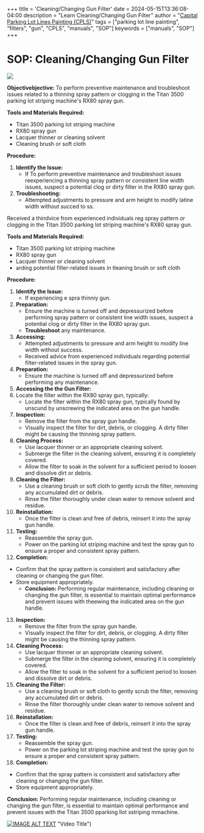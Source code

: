 +++
title = 'Cleaning/Changing Gun Filter'
date = 2024-05-15T13:36:08-04:00
description = "Learn Cleaning/Changing Gun Filter"
author = "[Capital Parking Lot Lines Painting (CPLS)](https://capitalpaintingservices.ca/)"
tags = ["parking lot line painting", "filters", "gun", "CPLS", "manuals", "SOP"]
keywords = ["manuals", "SOP"]
+++


# SOP: Cleaning/Changing Gun Filter

![](https://t9003124045.p.clickup-attachments.com/t9003124045/fa940cf3-5749-4d51-928a-45a08a267526/image.png)

  
**Objectivebjective:** To perform preventive maintenance and troubleshoot issues related to a thinning spray pattern or clogging in the Titan 3500 parking lot striping machine's RX80 spray gun.


**Tools and Materials Required:**

*   Titan 3500 parking lot striping machine
*   RX80 spray gun
*   Lacquer thinner or cleaning solvent
*   Cleaning brush or soft cloth

**Procedure:**

1. **Identify the Issue:**
    *   If To perform preventive maintenance and troubleshoot issues reexperiencing a thinning spray pattern or consistent line width issues, suspect a potential clog or dirty filter in the RX80 spray gun.
2. **Troubleshooting:**
    *   Attempted adjustments to pressure and arm height to modify latine width without succed to ss.

Received a thindvice from experienced individuals reg spray pattern or clogging in the Titan 3500 parking lot striping machine's RX80 spray gun.

**Tools and Materials Required:**

*   Titan 3500 parking lot striping machine
*   RX80 spray gun
*   Lacquer thinner or cleaning solvent
*   arding potential filter-related issues in tleaning brush or soft cloth

**Procedure:**

1. **Identify the Issue:**
    *   If experiencing e spra thinniy gun.
2. **Preparation:**
    *   Ensure the machine is turned off and depressurized before performing spray pattern or consistent line width issues, suspect a potential clog or dirty filter in the RX80 spray gun.
    *   **Troubleshoot** any maintenance.
3. **Accessing:**
    *   Attempted adjustments to pressure and arm height to modify line width without success.
    *   Received advice from experienced individuals regarding potential filter-related issues in the spray gun.
4. **Preparation:**
    *   Ensure the machine is turned off and depressurized before performing any maintenance.
5. **Accessing the the Gun Filter:**
6. Locate the filter within the RX80 spray gun, typically:
    *   Locate the filter within the RX80 spray gun, typically found by unscund by unscrewing the indicated area on the gun handle.
7. **Inspection:**
    *   Remove the filter from the spray gun handle.
    *   Visually inspect the filter for dirt, debris, or clogging. A dirty filter might be causing the thinning spray pattern.
8. **Cleaning Process:**
    *   Use lacquer thinner or an appropriate cleaning solvent.
    *   Submerge the filter in the cleaning solvent, ensuring it is completely covered.
    *   Allow the filter to soak in the solvent for a sufficient period to loosen and dissolve dirt or debris.
9. **Cleaning the Filter:**
    *   Use a cleaning brush or soft cloth to gently scrub the filter, removing any accumulated dirt or debris.
    *   Rinse the filter thoroughly under clean water to remove solvent and residue.
10. **Reinstallation:**
    *   Once the filter is clean and free of debris, reinsert it into the spray gun handle.
11. **Testing:**
    *   Reassemble the spray gun.
    *   Power on the parking lot striping machine and test the spray gun to ensure a proper and consistent spray pattern.
12. **Completion:**
*   Confirm that the spray pattern is consistent and satisfactory after cleaning or changing the gun filter.
*   Store equipment appropriately.
    *   **Conclusion:** Performing regular maintenance, including cleaning or changing the gun filter, is essential to maintain optimal performance and prevent issues with theewing the indicated area on the gun handle.
13. **Inspection:**
    *   Remove the filter from the spray gun handle.
    *   Visually inspect the filter for dirt, debris, or clogging. A dirty filter might be causing the thinning spray pattern.
14. **Cleaning Process:**
    *   Use lacquer thinner or an appropriate cleaning solvent.
    *   Submerge the filter in the cleaning solvent, ensuring it is completely covered.
    *   Allow the filter to soak in the solvent for a sufficient period to loosen and dissolve dirt or debris.
15. **Cleaning the Filter:**
    *   Use a cleaning brush or soft cloth to gently scrub the filter, removing any accumulated dirt or debris.
    *   Rinse the filter thoroughly under clean water to remove solvent and residue.
16. **Reinstallation:**
    *   Once the filter is clean and free of debris, reinsert it into the spray gun handle.
17. **Testing:**
    *   Reassemble the spray gun.
    *   Power on the parking lot striping machine and test the spray gun to ensure a proper and consistent spray pattern.
18. **Completion:**
*   Confirm that the spray pattern is consistent and satisfactory after cleaning or changing the gun filter.
*   Store equipment appropriately.

**Conclusion:** Performing regular maintenance, including cleaning or changing the gun filter, is essential to maintain optimal performance and prevent issues with the Titan 3500 pparking llot sstriping mmachine.



[![IMAGE ALT TEXT](https://img.youtube.com/vi/7A97yCz4mTM/sddefault.jpg)](https://www.youtube.com/watch?v=B7CkQV0GQRY&t=4s&ab_channel=Chris%E2%80%9CTheStripingGuy%E2%80%9D) "Video Title")